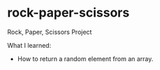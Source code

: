 # rock-paper-scissors
Rock, Paper, Scissors Project

What I learned:
- How to return a random element from an array.